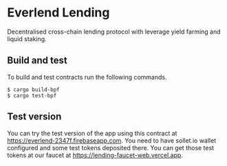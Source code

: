 # Everlend Lending

Decentralised cross-chain lending protocol with leverage yield farming and liquid staking.

## Build and test

To build and test contracts run the following commands.

```
$ cargo build-bpf
$ cargo test-bpf
```

## Test version

You can try the test version of the app using this contract at https://everlend-2347f.firebaseapp.com. You need to have sollet.io wallet configured and some test tokens deposited there. You can get those test tokens at our faucet at https://lending-faucet-web.vercel.app.